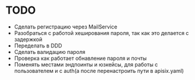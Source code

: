 <h1>TODO</h1>

- Сделать регистрацию через MailService
- Разобраться с работой хеширования пароля, так как это делается с задержкой
- Переделать в DDD
- Сделать валидацию пароля
- Проверка как работает обнавление пароля и почты
- Поменять местами эндпоинты и юзкейсы, для работы с пользователем и с auth(а после перенастроить пути в apisix.yaml)
